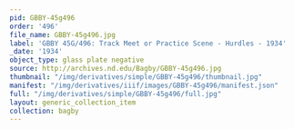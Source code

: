 ```yaml
---
pid: GBBY-45g496
order: '496'
file_name: GBBY-45g496.jpg
label: 'GBBY 45G/496: Track Meet or Practice Scene - Hurdles - 1934'
_date: '1934'
object_type: glass plate negative
source: http://archives.nd.edu/Bagby/GBBY-45g496.jpg
thumbnail: "/img/derivatives/simple/GBBY-45g496/thumbnail.jpg"
manifest: "/img/derivatives/iiif/images/GBBY-45g496/manifest.json"
full: "/img/derivatives/simple/GBBY-45g496/full.jpg"
layout: generic_collection_item
collection: bagby
---
```

